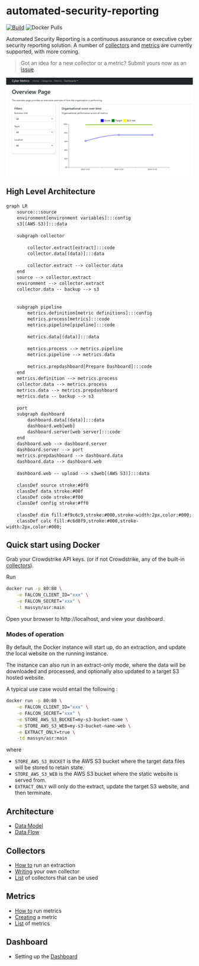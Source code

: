 # automated-security-reporting

[![Build](https://github.com/massyn/automated-security-reporting/actions/workflows/build.yml/badge.svg)](https://github.com/massyn/automated-security-reporting/actions/workflows/build.yml) ![Docker Pulls](https://img.shields.io/docker/pulls/massyn/asr)

Automated Security Reporting is a continuous assurance or executive cyber security reporting solution.  A number of [collectors](00-docs/collectors.md) and [metrics](00-docs/metrics.md) are currently supported, with more coming.

> Got an idea for a new collector or a metric?  Submit yours now as an [issue](https://github.com/massyn/automated-security-reporting/issues/new).

![overview](00-docs/overview.png)

## High Level Architecture

```mermaid
graph LR
    source:::source
    environment[environment variables]:::config
    s3[(AWS S3)]:::data

    subgraph collector
        
        collector.extract[extract]:::code
        collector.data[(data)]:::data

        collector.extract --> collector.data
    end
    source --> collector.extract
    environment --> collector.extract
    collector.data -- backup --> s3

    
    subgraph pipeline
        metrics.definition[metric definitions]:::config
        metrics.process[metrics]:::code
        metrics.pipeline[pipeline]:::code

        metrics.data[(data)]:::data

        metrics.process --> metrics.pipeline
        metrics.pipeline --> metrics.data

        metrics.prepdashboard[Prepare Dashboard]:::code
    end
    metrics.definition --> metrics.process
    collector.data --> metrics.process
    metrics.data --> metrics.prepdashboard
    metrics.data -- backup --> s3
    
    port
    subgraph dashboard
        dashboard.data[(data)]:::data
        dashboard.web[web]
        dashboard.server[web server]:::code
    end
    dashboard.web --> dashboard.server
    dashboard.server --> port
    metrics.prepdashboard --> dashboard.data
    dashboard.data --> dashboard.web

    dashboard.web -- upload --> s3web[(AWS S3)]:::data

    classDef source stroke:#0f0
    classDef data stroke:#00f
    classDef code stroke:#f00
    classDef config stroke:#ff0

    classDef dim fill:#f9c6c9,stroke:#000,stroke-width:2px,color:#000;
    classDef calc fill:#c6d8f9,stroke:#000,stroke-width:2px,color:#000;
```

## Quick start using Docker

Grab your Crowdstrike API keys. (or if not Crowdstrike, any of the built-in [collectors](00-docs/collectors.md)).

Run

```bash
docker run -p 80:80 \
    -e FALCON_CLIENT_ID="xxx" \
    -e FALCON_SECRET="xxx" \
    -t massyn/asr:main 
```

Open your browser to http://localhost, and view your dashboard.

### Modes of operation

By default, the Docker instance will start up, do an extraction, and update the local website on the running instance.

The instance can also run in an extract-only mode, where the data will be downloaded and processed, and optionally also updated to a target S3 hosted website.

A typical use case would entail the following :

```bash
docker run -p 80:80 \
    -e FALCON_CLIENT_ID="xxx" \
    -e FALCON_SECRET="xxx" \
    -e STORE_AWS_S3_BUCKET=my-s3-bucket-name \
    -e STORE_AWS_S3_WEB=my-s3-bucket-name-web \
    -e EXTRACT_ONLY=true \
    -td massyn/asr:main 
```

where

* `STORE_AWS_S3_BUCKET` is the AWS S3 bucket where the target data files will be stored to retain state.
* `STORE_AWS_S3_WEB` is the AWS S3 bucket where the static website is served from.
* `EXTRACT_ONLY` will only do the extract, update the target S3 website, and then terminate.

## Architecture

* [Data Model](00-docs/data-model.md)
* [Data Flow](00-docs/data-flow.md)

## Collectors

* [How to](00-docs/how-to-run-an-extraction.md) run an extraction
* [Writing](00-docs/writing-a-collector.md) your own collector
* [List](00-docs/collectors.md) of collectors that can be used

## Metrics

* [How to](00-docs/how-to-run-metrics.md) run metrics
* [Creating](00-docs/create-a-metric.md) a metric
* [List](00-docs/metrics.md) of metrics

## Dashboard

* Setting up the [Dashboard](00-docs/dashboard.md)